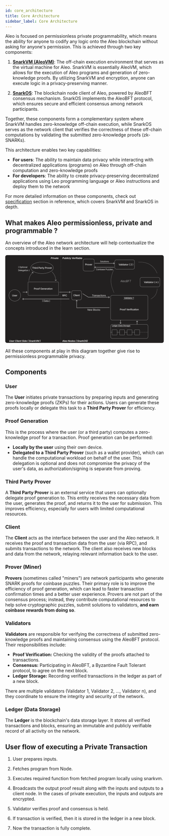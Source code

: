 ```yaml
---
id: core_architecture 
title: Core Architecture
sidebar_label: Core Architecture
---
```

Aleo is focused on permissionless private programmability, which means the ability for anyone to codify any logic onto the Aleo blockchain without asking for anyone's permission. This is achieved through two key components:

1. [**SnarkVM (AleoVM)**](../zkcloud/snarkvm.md): The off-chain execution environment that serves as the virtual machine for Aleo. SnarkVM is essentially AleoVM, which allows for the execution of Aleo programs and generation of zero-knowledge proofs. By utilizing SnarkVM and encryption, anyone can execute logic in a privacy-preserving manner.

2. [**SnarkOS**](../zkcloud/snarkos.md): The blockchain node client of Aleo, powered by AleoBFT consensus mechanism. SnarkOS implements the AleoBFT protocol, which ensures secure and efficient consensus among network participants.

Together, these components form a complementary system where SnarkVM handles zero-knowledge off-chain execution, while SnarkOS serves as the network client that verifies the correctness of these off-chain computations by validating the submitted zero-knowledge proofs (zk-SNARKs).

This architecture enables two key capabilities:
- **For users**: The ability to maintain data privacy while interacting with decentralized applications (programs) on Aleo through off-chain computation and zero-knowledge proofs
- **For developers**: The ability to create privacy-preserving decentralized applications using Leo programming language or Aleo instructions and deploy them to the network

For more detailed information on these components, check out [specification](../../../references/03_specifications.md) section in reference, which covers SnarkVM and SnarkOS in depth.

## What makes Aleo permissionless, private and programmable ?

An overview of the Aleo network architecture will help contextualize the concepts introduced in the learn section.

![overview](./images/overview.png)


All these components at play in this diagram together give rise to permissionless programmable privacy.

## Components

### User
The **User** initiates private transactions by preparing inputs and generating zero-knowledge proofs (ZKPs) for their actions. Users can generate these proofs locally or delegate this task to a **Third Party Prover** for efficiency.

### Proof Generation
This is the process where the user (or a third party) computes a zero-knowledge proof for a transaction. Proof generation can be performed:
- **Locally by the user** using their own device.
- **Delegated to a Third Party Prover** (such as a wallet provider), which can handle the computational workload on behalf of the user. This delegation is optional and does not compromise the privacy of the user's data, as authorization/signing is separate from proving.

### Third Party Prover
A **Third Party Prover** is an external service that users can optionally delegate proof generation to. This entity receives the necessary data from the user, generates the proof, and returns it to the user for submission. This improves efficiency, especially for users with limited computational resources.

### Client
The **Client** acts as the interface between the user and the Aleo network. It receives the proof and transaction data from the user (via RPC), and submits transactions to the network. The client also receives new blocks and data from the network, relaying relevant information back to the user.

### Prover (Miner)
**Provers** (sometimes called "miners") are network participants who generate SNARK proofs for coinbase puzzles. Their primary role is to improve the efficiency of proof generation, which can lead to faster transaction confirmation times and a better user experience. Provers are not part of the consensus process; instead, they contribute computational resources to help solve cryptographic puzzles, submit solutions to validators, **and earn coinbase rewards from doing so**.

### Validators
**Validators** are responsible for verifying the correctness of submitted zero-knowledge proofs and maintaining consensus using the AleoBFT protocol. Their responsibilities include:
- **Proof Verification:** Checking the validity of the proofs attached to transactions.
- **Consensus:** Participating in AleoBFT, a Byzantine Fault Tolerant protocol, to agree on the next block.
- **Ledger Storage:** Recording verified transactions in the ledger as part of a new block.

There are multiple validators (Validator 1, Validator 2, ..., Validator n), and they coordinate to ensure the integrity and security of the network.

### Ledger (Data Storage)
The **Ledger** is the blockchain's data storage layer. It stores all verified transactions and blocks, ensuring an immutable and publicly verifiable record of all activity on the network.

## User flow of executing a Private Transaction

1. User prepares inputs.

2. Fetches program from Node.

3. Executes required function from fetched program locally using snarkvm.

4. Broadcasts the output proof result along with the inputs and outputs to a client node. In the cases of private execution, the inputs and outputs are encrypted.

5. Validator verifies proof and consensus is held.

6. If transaction is verified, then it is stored in the ledger in a new block.

7. Now the transaction is fully complete.
